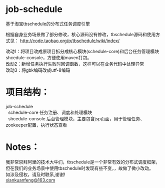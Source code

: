 # job-schedule
基于淘宝tbschedule的分布式任务调度引擎

根据自身业务场景做了部分修改，核心源码没有修改，tbschedule源码和使用方式见： http://code.taobao.org/p/tbschedule/wiki/index/

改动1：将项目改成原项目拆分成核心模块(schedule-core)和后台任务管理模块shcedule-console，方便使用maven打包。<br/>
改动2：新增任务执行失败时回调函数，这样可以在业务代码中处理异常<br/>
改动3：将gbk编码改成utf-8编码<br/>

# 项目结构：
job-schedule<br/>
  &nbsp;&nbsp;schedule-core 任务注册、调度和处理模块<br/>
  &nbsp;&nbsp;shcedule-console 后台管理模块，主要包含jsp页面，用于管理任务、zookeeper配置，执行状态查看<br/>
  
# Notes：
我非常崇拜阿里的技术大牛们，tbschedule是一个非常有效的分布式调度框架，但在我们的业务场景中使用tbschedule时发现有些不变，，故做了微小改动。<br/>
如涉及侵权，请及时联系,谢谢!<br/>
xiankuanfeng@163.com
